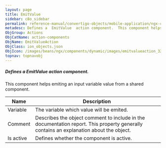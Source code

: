 ```yaml
---
layout: page
title: EmitValue
sidebar: c8o_sidebar
permalink: reference-manual/convertigo-objects/mobile-application/ngx-components/action-components/emitvalue/
metadesc: Defines a  EmitValue  action component.  This component helps emiting an input variable value from a shared component.
ObjGroup: Actions
ObjCatName: action-components
ObjName: EmitValueAction
ObjClass: ion_objects.json
ObjIcon: /images/beans/ngx/components/dynamic/images/emitvalueaction_32x32.png
topnav: topnavobj
---
```

##### Defines a <i>EmitValue</i> action component. <br/>

This component helps emiting an input variable value from a shared component.

Name | Description 
--- | ---
Variable | The variable which value will be emited.
Comment | Describes the object comment to include in the documentation report.  This property generally contains an explanation about the object. 
Is active | Defines whether the component is active. 

